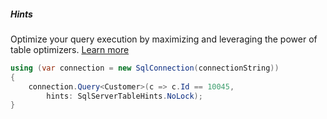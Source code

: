 <h5 class="center code-title">Hints</h5>

Optimize your query execution by maximizing and leveraging the power of table optimizers. [Learn more](/feature/hints)

```csharp
using (var connection = new SqlConnection(connectionString))
{
    connection.Query<Customer>(c => c.Id == 10045,
        hints: SqlServerTableHints.NoLock);
}
```
